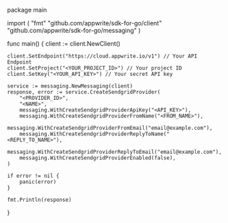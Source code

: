 package main

import (
    "fmt"
    "github.com/appwrite/sdk-for-go/client"
    "github.com/appwrite/sdk-for-go/messaging"
)

func main() {
    client := client.NewClient()

    client.SetEndpoint("https://cloud.appwrite.io/v1") // Your API Endpoint
    client.SetProject("<YOUR_PROJECT_ID>") // Your project ID
    client.SetKey("<YOUR_API_KEY>") // Your secret API key

    service := messaging.NewMessaging(client)
    response, error := service.CreateSendgridProvider(
        "<PROVIDER_ID>",
        "<NAME>",
        messaging.WithCreateSendgridProviderApiKey("<API_KEY>"),
        messaging.WithCreateSendgridProviderFromName("<FROM_NAME>"),
        messaging.WithCreateSendgridProviderFromEmail("email@example.com"),
        messaging.WithCreateSendgridProviderReplyToName("<REPLY_TO_NAME>"),
        messaging.WithCreateSendgridProviderReplyToEmail("email@example.com"),
        messaging.WithCreateSendgridProviderEnabled(false),
    )

    if error != nil {
        panic(error)
    }

    fmt.Println(response)
}
